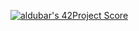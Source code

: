 [![aldubar's 42Project Score](https://badge42.herokuapp.com/api/project/aldubar/get_next_line)](https://github.com/JaeSeoKim/badge42)

